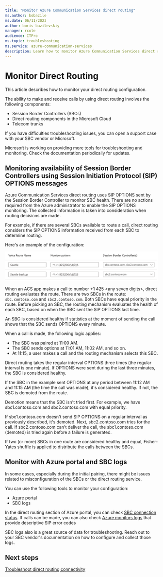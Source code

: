 ```yaml
---
title: "Monitor Azure Communication Services direct routing"
ms.author: bobazile
ms.date: 06/11/2023
author: boris-bazilevskiy
manager: rcole
audience: ITPro
ms.topic: troubleshooting
ms.service: azure-communication-services
description: Learn how to monitor Azure Communication Services direct routing configuration, including Session Border Controllers, cloud components, and Telecom trunks.
---
```


# Monitor Direct Routing

This article describes how to monitor your direct routing configuration.

The ability to make and receive calls by using direct routing involves the following components:

- Session Border Controllers (SBCs)
- Direct routing components in the Microsoft Cloud
- Telecom trunks

If you have difficulties troubleshooting issues, you can open a support case with your SBC vendor or Microsoft.

Microsoft is working on providing more tools for troubleshooting and monitoring. Check the documentation periodically for updates.

## Monitoring availability of Session Border Controllers using Session Initiation Protocol (SIP) OPTIONS messages

Azure Communication Services direct routing uses SIP OPTIONS sent by the Session Border Controller to monitor SBC health. There are no actions required from the Azure administrator to enable the SIP OPTIONS monitoring. The collected information is taken into consideration when routing decisions are made.

For example, if there are several SBCs available to route a call, direct routing considers the SIP OPTIONS information received from each SBC to determine routing.

Here's an example of the configuration:

![[SIP options configuration example.](../../media/monitoring-troubleshooting-telephony/sip-options-config-routing.png)](../../media/monitoring-troubleshooting-telephony/sip-options-config-routing.png#lightbox)

When an ACS app makes a call to number +1 425 \<any seven digits>, direct routing evaluates the route. There are two SBCs in the route: `sbc.contoso.com` and `sbc2.contoso.com`. Both SBCs have equal priority in the route. Before picking an SBC, the routing mechanism evaluates the health of each SBC, based on when the SBC sent the SIP OPTIONS last time.

An SBC is considered healthy if statistics at the moment of sending the call shows that the SBC sends OPTIONS every minute.  

When a call is made, the following logic applies:

- The SBC was paired at 11:00 AM.  
- The SBC sends options at 11:01 AM, 11:02 AM, and so on.  
- At 11:15, a user makes a call and the routing mechanism selects this SBC.

Direct routing takes the regular interval OPTIONS three times (the regular interval is one minute). If OPTIONS were sent during the last three minutes, the SBC is considered healthy.

If the SBC in the example sent OPTIONS at any period between 11:12 AM and 11:15 AM (the time the call was made), it's considered healthy. If not, the SBC is demoted from the route.

Demotion means that the SBC isn't tried first. For example, we have sbc1.contoso.com and sbc2.contoso.com with equal priority.  

If sbc1.contoso.com doesn't send SIP OPTIONS on a regular interval as previously described, it's demoted. Next, sbc2.contoso.com tries for the call. If sbc2.contoso.com can't deliver the call, the sbc1.contoso.com (demoted) is tried again before a failure is generated. 

If two (or more) SBCs in one route are considered healthy and equal, Fisher-Yates shuffle is applied to distribute the calls between the SBCs.

## Monitor with Azure portal and SBC logs

In some cases, especially during the initial pairing, there might be issues related to misconfiguration of the SBCs or the direct routing service.

You can use the following tools to monitor your configuration:  

- Azure portal
- SBC logs

In the direct routing section of Azure portal, you can check [SBC connection status](../direct-routing-provisioning.md#session-border-controller-connection-status).
If calls can be made, you can also check [Azure monitors logs](../../analytics/logs/voice-and-video-logs.md) that provide descriptive SIP error codes

SBC logs also is a great source of data for troubleshooting. Reach out to your SBC vendor's documentation on how to configure and collect those logs.

## Next steps

[Troubleshoot direct routing connectivity](./troubleshoot-tls-certificate-sip-optioins.md)